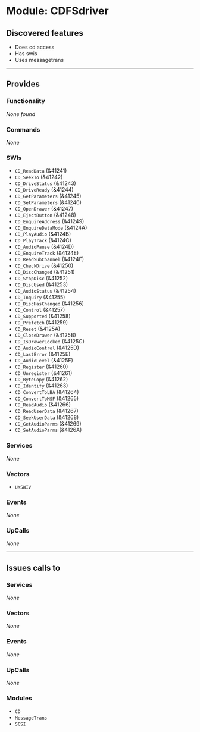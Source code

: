 # Module: CDFSdriver

## Discovered features


* Does cd access
* Has swis
* Uses messagetrans

---

## Provides

### Functionality


*None found*

### Commands


*None*


### SWIs


* `CD_ReadData` (&41241)
* `CD_SeekTo` (&41242)
* `CD_DriveStatus` (&41243)
* `CD_DriveReady` (&41244)
* `CD_GetParameters` (&41245)
* `CD_SetParameters` (&41246)
* `CD_OpenDrawer` (&41247)
* `CD_EjectButton` (&41248)
* `CD_EnquireAddress` (&41249)
* `CD_EnquireDataMode` (&4124A)
* `CD_PlayAudio` (&4124B)
* `CD_PlayTrack` (&4124C)
* `CD_AudioPause` (&4124D)
* `CD_EnquireTrack` (&4124E)
* `CD_ReadSubChannel` (&4124F)
* `CD_CheckDrive` (&41250)
* `CD_DiscChanged` (&41251)
* `CD_StopDisc` (&41252)
* `CD_DiscUsed` (&41253)
* `CD_AudioStatus` (&41254)
* `CD_Inquiry` (&41255)
* `CD_DiscHasChanged` (&41256)
* `CD_Control` (&41257)
* `CD_Supported` (&41258)
* `CD_Prefetch` (&41259)
* `CD_Reset` (&4125A)
* `CD_CloseDrawer` (&4125B)
* `CD_IsDrawerLocked` (&4125C)
* `CD_AudioControl` (&4125D)
* `CD_LastError` (&4125E)
* `CD_AudioLevel` (&4125F)
* `CD_Register` (&41260)
* `CD_Unregister` (&41261)
* `CD_ByteCopy` (&41262)
* `CD_Identify` (&41263)
* `CD_ConvertToLBA` (&41264)
* `CD_ConvertToMSF` (&41265)
* `CD_ReadAudio` (&41266)
* `CD_ReadUserData` (&41267)
* `CD_SeekUserData` (&41268)
* `CD_GetAudioParms` (&41269)
* `CD_SetAudioParms` (&4126A)


### Services


*None*


### Vectors


* `UKSWIV`


### Events


*None*


### UpCalls


*None*


---

## Issues calls to

### Services


*None*


### Vectors


*None*


### Events


*None*


### UpCalls


*None*


### Modules


* `CD`
* `MessageTrans`
* `SCSI`


